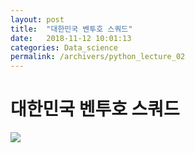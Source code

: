 ```yaml
---
layout: post
title:  "대한민국 벤투호 스쿼드"
date:   2018-11-12 10:01:13
categories: Data_science
permalink: /archivers/python_lecture_02
---
```

# 대한민국 벤투호 스쿼드

<a href='https://post-phinf.pstatic.net/MjAxODExMDVfMjcx/MDAxNTQxMzkyMDY0Njk1.oAOv4JdcuQsPxvQRktMgGeW2CYn6Qn30uD88X3UZduQg.vvQT7n_73PaqQ1OrcoXiiHblYi0mDogz2QbBKMyzbHcg.JPEG/285531_216581_2434.jpg?type=w1200' /></a>

<img src="https://post-phinf.pstatic.net/MjAxODExMDVfMjcx/MDAxNTQxMzkyMDY0Njk1.oAOv4JdcuQsPxvQRktMgGeW2CYn6Qn30uD88X3UZduQg.vvQT7n_73PaqQ1OrcoXiiHblYi0mDogz2QbBKMyzbHcg.JPEG/285531_216581_2434.jpg?type=w1200"></img>
